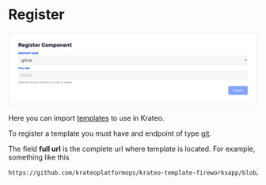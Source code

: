 # Register

![register](../media/app/register.png)

Here you can import [templates](./app-templates.md) to use in Krateo.

To register a template you must have and endpoint of type [git](./app-settings.md#endpoints).

The field **full url** is the complete url where template is located. For example, something like this

```txt
https://github.com/krateoplatformops/krateo-template-fireworksapp/blob/main/template.yaml
```
